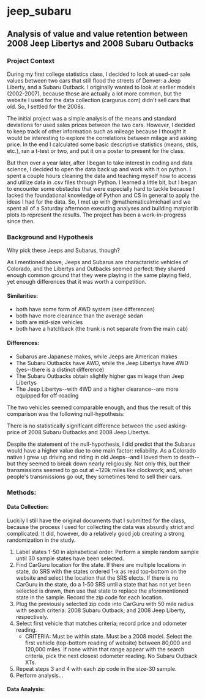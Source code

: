 # jeep_subaru
## Analysis of value and value retention between 2008 Jeep Libertys and 2008 Subaru Outbacks

### Project Context

During my first college statistics class, I decided to look at used-car sale values between two cars that still flood the streets of Denver: a Jeep Liberty, and a Subaru Outback. I originally wanted to look at earlier models (2002-2007), because those are actually a lot more common, but the website I used for the data collection (cargurus.com) didn't sell cars that old. So, I settled for the 2008s.

The initial project was a simple analysis of the means and standard deviations for used sales prices between the two cars. However, I decided to keep track of other information such as mileage because I thought it would be interesting to explore the correlations between milage and asking price. In the end I calculated some basic descriptive statistics (means, stds, etc.), ran a t-test or two, and put it on a poster to present for the class.

But then over a year later, after I began to take interest in coding and data science, I decided to open the data back up and work with it on python. I spent a couple hours cleaning the data and teaching myself how to access and utilize data in .csv files through Python. I learned a little bit, but I began to encounter some obstacles that were especially hard to tackle because I lacked the foundational knowledge of Python and CS in general to apply the ideas I had for the data. So, I met up with @mathematicalmichael and we spent all of a Saturday afternoon executing analyses and building matplotlib plots to represent the results. The project has been a work-in-progress since then.

### Background and Hypothesis

Why pick these Jeeps and Subarus, though?

As I mentioned above, Jeeps and Subarus are charactaristic vehicles of Colorado, and the Libertys and Outbacks seemed perfect: they shared enough common ground that they were playing in the same playing field, yet enough differences that it was worth a competition.

#### Similarities:
* both have some form of AWD system (see differences)
* both have more clearance than the average sedan
* both are mid-size vehicles
* both have a hatchback (the trunk is not separate from the main cab)

#### Differences:
* Subarus are Japanese makes, while Jeeps are American makes
* The Subaru Outbacks have AWD, while the Jeep Libertys have 4WD (yes--there is a distinct difference)
* The Subaru Outbacks obtain slightly higher gas mileage than Jeep Libertys
* The Jeep Libertys--with 4WD and a higher clearance--are more equipped for off-roading

The two vehicles seemed comparable enough, and thus the result of this comparison was the following null-hypothesis:

There is no statistically significant difference between the used asking-price of 2008 Subaru Outbacks and 2008 Jeep Libertys.

Despite the statement of the null-hypothesis, I did predict that the Subarus would have a higher value due to one main factor: reliability. As a Colorado native I grew up driving and riding in old Jeeps--and I loved them to death--but they seemed to break down nearly religiously. Not only this, but their transmissions seemed to go out at ~120k miles like clockwork; and, when people's transmissions go out, they sometimes tend to sell their cars.


### Methods:

#### Data Collection:

Luckily I still have the original documents that I submitted for the class, because the process I used for collecting the data was absurdly strict and complicated. It did, however, do a relatively good job creating a strong randomization in the study.

1. Label states 1-50 in alphabetical order. Perform a simple random sample until 30 sample states have been selected.
2. Find CarGuru location for the state. If there are multiple locations in state, do SRS with the states ordered 1-x as read top-bottom on the website and select the location that the SRS elects. If there is no CarGuru in the state, do a 1-50 SRS until a state that has not yet been selected is drawn, then use that state to replace the aforementioned state in the sample. Record the zip code for each location.
3. Plug the previously selected zip code into CarGuru with 50 mile radius with search criteria: 2008 Subaru Outback; and 2008 Jeep Liberty, respectively.
4. Select first vehicle that matches criteria; record price and odometer reading.
    * CRITERIA: Must be within state. Must be a 2008 model. Select the first vehicle (top-bottom reading of website) between 80,000 and 120,000 miles. If none within that range appear with the search criteria, pick the next closest odometer reading. No Subaru Outback XTs.
5. Repeat steps 3 and 4 with each zip code in the size-30 sample.
6. Perform analysis...

#### Data Analysis:
